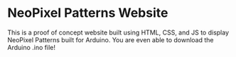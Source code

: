 # NeoPixel Patterns Website

This is a proof of concept website built using HTML, CSS, and JS to display NeoPixel Patterns built for Arduino. You are even able to download the Arduino .ino file!

